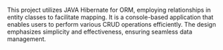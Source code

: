 This project utilizes JAVA Hibernate for ORM, employing relationships in entity classes to facilitate mapping. It is a console-based application that enables users to perform various CRUD operations efficiently. The design emphasizes simplicity and effectiveness, ensuring seamless data management.
